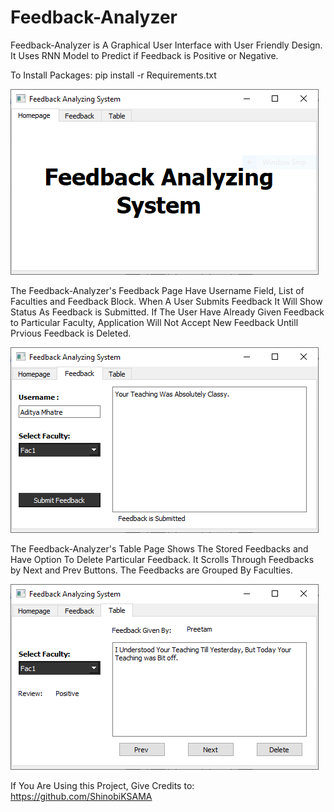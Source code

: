 # Feedback-Analyzer


Feedback-Analyzer is A Graphical User Interface with User Friendly Design.
It Uses RNN Model to Predict if Feedback is Positive or Negative.

To Install Packages: pip install -r Requirements.txt


![alt text](https://github.com/ShinobiKSAMA/Feedback-Analyzer/blob/master/Homepage.PNG)



The Feedback-Analyzer's Feedback Page Have Username Field, List of Faculties and Feedback Block.
When A User Submits Feedback It Will Show Status As Feedback is Submitted.
If The User Have Already Given Feedback to Particular Faculty, Application Will Not Accept New Feedback Untill Prvious Feedback is Deleted.

![alt text](https://github.com/ShinobiKSAMA/Feedback-Analyzer/blob/master/Feedback.PNG)




The Feedback-Analyzer's Table Page Shows The Stored Feedbacks and Have Option To Delete Particular Feedback.
It Scrolls Through Feedbacks by Next and Prev Buttons.
The Feedbacks are Grouped By Faculties.

![alt text](https://github.com/ShinobiKSAMA/Feedback-Analyzer/blob/master/FeedDB.PNG)




If You Are Using this Project, Give Credits to:
https://github.com/ShinobiKSAMA
